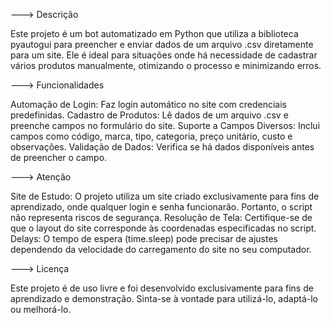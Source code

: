 ---> Descrição

Este projeto é um bot automatizado em Python que utiliza a biblioteca pyautogui para preencher e enviar dados de um arquivo .csv diretamente para um site. Ele é ideal para situações onde há necessidade de cadastrar 
vários produtos manualmente, otimizando o processo e minimizando erros.


---> Funcionalidades

Automação de Login: Faz login automático no site com credenciais predefinidas.
Cadastro de Produtos: Lê dados de um arquivo .csv e preenche campos no formulário do site.
Suporte a Campos Diversos: Inclui campos como código, marca, tipo, categoria, preço unitário, custo e observações.
Validação de Dados: Verifica se há dados disponíveis antes de preencher o campo.


---> Atenção

Site de Estudo: O projeto utiliza um site criado exclusivamente para fins de aprendizado, onde qualquer login e senha funcionarão. Portanto, o script não representa riscos de segurança.
Resolução de Tela: Certifique-se de que o layout do site corresponde às coordenadas especificadas no script.
Delays: O tempo de espera (time.sleep) pode precisar de ajustes dependendo da velocidade do carregamento do site no seu computador.


---> Licença

Este projeto é de uso livre e foi desenvolvido exclusivamente para fins de aprendizado e demonstração. Sinta-se à vontade para utilizá-lo, adaptá-lo ou melhorá-lo.
